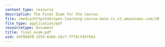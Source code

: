 ```yaml
---
content_type: resource
description: The Final Exam for the course.
file: /media/https%3A/open-learning-course-data-rc.s3.amazonaws.com/10-37-chemical-and-biological-reaction-engineering-spring-2007/3df90d5015556ebb24cf7f79cfd5f943_final_exam.pdf
file_type: application/pdf
resourcetype: Document
title: final_exam.pdf
uid: 3df90d50-1555-6ebb-24cf-7f79cfd5f943
---
```

